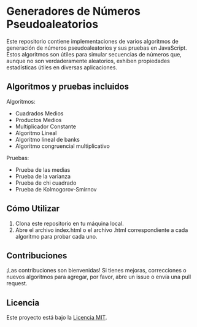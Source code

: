 # Generadores de Números Pseudoaleatorios

Este repositorio contiene implementaciones de varios algoritmos de generación de números pseudoaleatorios y sus pruebas en JavaScript. Estos algoritmos son útiles para simular secuencias de números que, aunque no son verdaderamente aleatorios, exhiben propiedades estadísticas útiles en diversas aplicaciones.

## Algoritmos y pruebas incluidos

Algoritmos:

- Cuadrados Medios
- Productos Medios
- Multiplicador Constante
- Algoritmo Lineal
- Algoritmo lineal de banks
- Algoritmo congruencial multiplicativo

Pruebas:

- Prueba de las medias
- Prueba de la varianza
- Prueba de chi cuadrado
- Prueba de Kolmogorov-Smirnov

## Cómo Utilizar

1. Clona este repositorio en tu máquina local.
2. Abre el archivo index.html o el archivo .html correspondiente a cada algoritmo para probar cada uno.

## Contribuciones

¡Las contribuciones son bienvenidas! Si tienes mejoras, correcciones o nuevos algoritmos para agregar, por favor, abre un issue o envía una pull request.

## Licencia

Este proyecto está bajo la [Licencia MIT](LICENSE).
